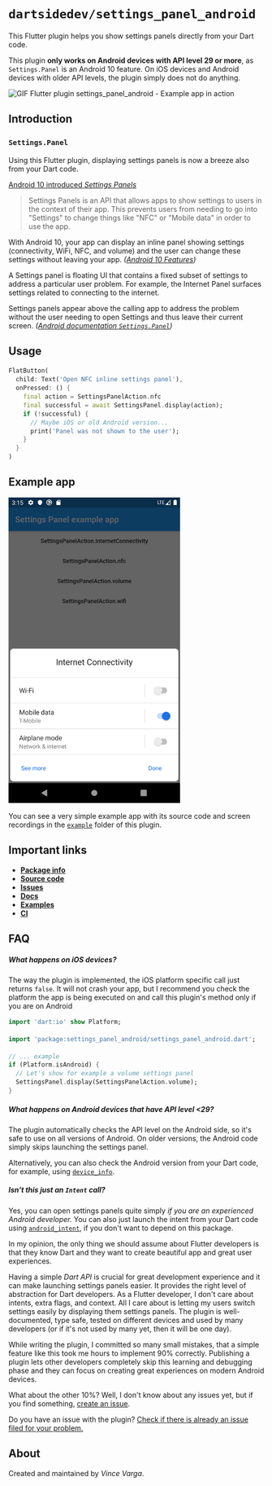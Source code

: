 # `dartsidedev/settings_panel_android`

This Flutter plugin helps you show settings panels directly from your Dart code.

This plugin **only works on Android devices with API level 29 or more**, as `Settings.Panel` is an Android 10 feature. On iOS devices and Android devices with older API levels, the plugin simply does not do anything.

<img src="https://github.com/dartsidedev/plugins/blob/master/assets/settings_panel_android/settings_panel_android_example_app.gif?raw=true" alt="GIF Flutter plugin settings_panel_android - Example app in action" height="600"/>

## Introduction

### `Settings.Panel`

Using this Flutter plugin, displaying settings panels is now a breeze also from your Dart code.

[Android 10 introduced *Settings Panels*](https://developer.android.com/about/versions/10/features#settings-panels)

> Settings Panels is an API that allows apps to show settings to users in the context of their app. This prevents users from needing to go into "Settings" to change things like "NFC" or "Mobile data" in order to use the app.

With Android 10, your app can display an inline panel showing settings (connectivity, WiFi, NFC, and volume) and the user can change these settings without leaving your app.  *([Android 10 Features](https://developer.android.com/about/versions/10/features#settings-panels))*

A Settings panel is floating UI that contains a fixed subset of settings to address a particular user problem. For example, the Internet Panel surfaces settings related to connecting to the internet.

Settings panels appear above the calling app to address the problem without the user needing to open Settings and thus leave their current screen. *([Android documentation `Settings.Panel`](https://developer.android.com/reference/android/provider/Settings.Panel))*

## Usage

```dart
FlatButton(
  child: Text('Open NFC inline settings panel'),
  onPressed: () {
    final action = SettingsPanelAction.nfc
    final successful = await SettingsPanel.display(action);
    if (!successful) {
      // Maybe iOS or old Android version...
      print('Panel was not shown to the user');
    }
  }
)
```

## Example app

<img src="https://github.com/dartsidedev/plugins/blob/master/assets/settings_panel_android/settings_panel_android_screenshot_internetConnectivity.png?raw=true" alt="dartsidedev/settings_panel_android example app screenshot displaying internet connectivity settings panel" height="600"/>

You can see a very simple example app with its source code and screen recordings in the [`example`](https://github.com/dartsidedev/plugins/tree/master/packages/settings_panel_android/example) folder of this plugin.


## Important links

* [**Package info**](https://pub.dev/packages/settings_panel_android)
* [**Source code**](https://github.com/dartsidedev/plugins/tree/master/packages/settings_panel_android)
* [**Issues**](https://github.com/dartsidedev/plugins/issues)
* [**Docs**](https://pub.dev/documentation/settings_panel_android/latest/)
* [**Examples**](https://github.com/dartsidedev/plugins/tree/master/packages/settings_panel_android/example)
* [**CI**](https://travis-ci.com/dartsidedev/plugins)

## FAQ

##### What happens on iOS devices?

The way the plugin is implemented, the iOS platform specific call just returns `false`. It will not crash your app, but I recommend you check the platform the app is being executed on and call this plugin's method only if you are on Android


```dart
import 'dart:io' show Platform;

import 'package:settings_panel_android/settings_panel_android.dart';

// ... example
if (Platform.isAndroid) {
  // Let's show for example a volume settings panel
  SettingsPanel.display(SettingsPanelAction.volume);
}
```

##### What happens on Android devices that have API level <29?

The plugin automatically checks the API level on the Android side, so it's safe to use on all versions of Android. On older versions, the Android code simply skips launching the settings panel.

Alternatively, you can also check the Android version from your Dart code, for example, using [`device_info`](https://pub.dev/packages/device_info).

##### Isn't this just an `Intent` call?

Yes, you can open settings panels quite simply *if you are an experienced Android developer.* You can also just launch the intent from your Dart code using [`android_intent`](https://pub.dev/packages/android_intent), if you don't want to depend on this package.

In my opinion, the only thing we should assume about Flutter developers is that they know Dart and they want to create beautiful app and great user experiences.

Having a simple *Dart API* is crucial for great development experience and it can make launching settings panels easier. It provides the right level of abstraction for Dart developers. As a Flutter developer, I don't care about intents, extra flags, and context. All I care about is letting my users switch settings easily by displaying them settings panels. The plugin is well-documented, type safe, tested on different devices and used by many developers (or if it's not used by many yet, then it will be one day). 

While writing the plugin, I committed so many small mistakes, that a simple feature like this took me hours to implement 90% correctly. Publishing a plugin lets other developers completely skip this learning and debugging phase and they can focus on creating great experiences on modern Android devices.

What about the other 10%? Well, I don't know about any issues yet, but if you find something, [create an issue](https://github.com/dartsidedev/plugins/issues).

Do you have an issue with the plugin? [Check if there is already an issue filed for your problem.](https://github.com/dartsidedev/plugins/labels/p%3A%20settings_panel_android)

## About

Created and maintained by *Vince Varga*.
